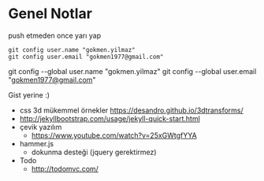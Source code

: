 # Genel Notlar

push etmeden once yarı yap
````
git config user.name "gokmen.yilmaz"
git config user.email "gokmen1977@gmail.com"
````

git config --global user.name "gokmen.yilmaz"
git config --global user.email "gokmen1977@gmail.com"

Gist yerine :)

* css 3d mükemmel örnekler https://desandro.github.io/3dtransforms/
* http://jekyllbootstrap.com/usage/jekyll-quick-start.html
* çevik yazılım
  * https://www.youtube.com/watch?v=25xGWtgfYYA
* hammer.js
  * dokunma desteği (jquery gerektirmez)
* Todo
  * http://todomvc.com/
  
  
  
